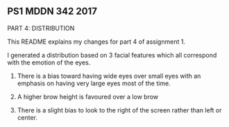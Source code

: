 ## PS1 MDDN 342 2017

PART 4: DISTRIBUTION

This README explains my changes for part 4 of assignment 1. 

I generated a distribution based on 3 facial features which all correspond with the emotion of the eyes. 

1) There is a bias toward having wide eyes over small eyes with an emphasis on having very large eyes most of the time.

2) A higher brow height is favoured over a low brow

3) There is a slight bias to look to the right of the screen rather than left or center. 

 




